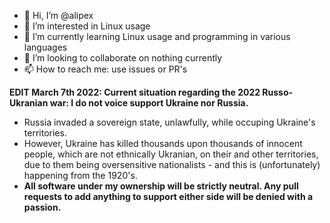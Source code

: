 - 👋 Hi, I’m @alipex
- 👀 I’m interested in Linux usage
- 🌱 I’m currently learning Linux usage and programming in various languages
- 💞️ I’m looking to collaborate on nothing currently
- 📫 How to reach me: use issues or PR's

**EDIT March 7th 2022: Current situation regarding the 2022 Russo-Ukranian war: I do not voice support Ukraine nor Russia.**
- Russia invaded a sovereign state, unlawfully, while occuping Ukraine's territories.
- However, Ukraine has killed thousands upon thousands of innocent people, which are not ethnically Ukranian, on their and other territories, due to them being oversensitive nationalists - and this is (unfortunately) happening from the 1920's. 
- **All software under my ownership will be strictly neutral. Any pull requests to add anything to support either side will be denied with a passion.**

<!---
alipex/alipex is a ✨ special ✨ repository because its `README.md` (this file) appears on your GitHub profile.
You can click the Preview link to take a look at your changes.
--->

<!---
alipex/alipex is a ✨ special ✨ repository because its `README.md` (this file) appears on your GitHub profile.
You can click the Preview link to take a look at your changes.
--->
